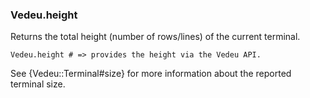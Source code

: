 ### Vedeu.height

Returns the total height (number of rows/lines) of the current
terminal.

    Vedeu.height # => provides the height via the Vedeu API.

See {Vedeu::Terminal#size} for more information about the reported
terminal size.
